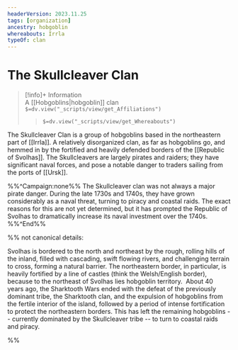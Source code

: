 ```yaml
---
headerVersion: 2023.11.25
tags: [organization]
ancestry: hobgoblin
whereabouts: Irrla
typeOf: clan
---
```

# The Skullcleaver Clan
>[!info]+ Information  
> A [[Hobgoblins|hobgoblin]] clan  
> `$=dv.view("_scripts/view/get_Affiliations")`  
>> `$=dv.view("_scripts/view/get_Whereabouts")`

The Skullcleaver Clan is a group of hobgoblins based in the northeastern part of [[Irrla]]. A relatively disorganized clan, as far as hobgoblins go, and hemmed in by the fortified and heavily defended borders of the [[Republic of Svolhas]]. The Skullcleavers are largely pirates and raiders; they have significant naval forces, and pose a notable danger to traders sailing from the ports of [[Ursk]]. 

%%^Campaign:none%%
The Skullcleaver clan was not always a major pirate danger. During the late 1730s and 1740s, they have grown considerably as a naval threat, turning to piracy and coastal raids. The exact reasons for this are not yet determined, but it has prompted the Republic of Svolhas to dramatically increase its naval investment over the 1740s. 
%%^End%%


%% 
not canonical details:

Svolhas is bordered to the north and northeast by the rough, rolling hills of the inland, filled with cascading, swift flowing rivers, and challenging terrain to cross, forming a natural barrier. The northeastern border, in particular, is heavily fortified by a line of castles (think the Welsh/English border), because to the northeast of Svolhas lies hobgoblin territory.  About 40 years ago, the Sharktooth Wars ended with the defeat of the previously dominant tribe, the Sharktooth clan, and the expulsion of hobgoblins from the fertile interior of the island, followed by a period of intense fortification to protect the northeastern borders. This has left the remaining hobgoblins -- currently dominated by the Skullcleaver tribe -- to turn to coastal raids and piracy.

%%